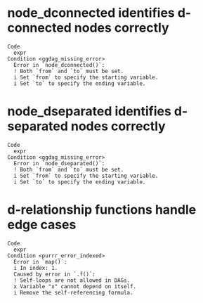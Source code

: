 # node_dconnected identifies d-connected nodes correctly

    Code
      expr
    Condition <ggdag_missing_error>
      Error in `node_dconnected()`:
      ! Both `from` and `to` must be set.
      i Set `from` to specify the starting variable.
      i Set `to` to specify the ending variable.

# node_dseparated identifies d-separated nodes correctly

    Code
      expr
    Condition <ggdag_missing_error>
      Error in `node_dseparated()`:
      ! Both `from` and `to` must be set.
      i Set `from` to specify the starting variable.
      i Set `to` to specify the ending variable.

# d-relationship functions handle edge cases

    Code
      expr
    Condition <purrr_error_indexed>
      Error in `map()`:
      i In index: 1.
      Caused by error in `.f()`:
      ! Self-loops are not allowed in DAGs.
      x Variable "x" cannot depend on itself.
      i Remove the self-referencing formula.

